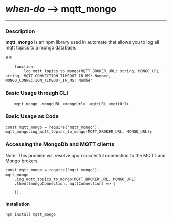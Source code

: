 # *when-do* --> mqtt_mongo #
------------

### Description ###
**mqtt_mongo** is an npm library used in automate that allows you to log all mqtt topics to a mongo database.

API
~~~~
    function: 
        log_mqtt_topics_to_mongo(MQTT_BROKER_URL: string, MONGO_URL: string, MQTT_CONNECTION_TIMEOUT_IN_MS: Number, MONGO_CONNECTION_TIMEOUT_IN_MS: Number
~~~~

### Basic Usage through CLI ###
~~~
    mqtt_mongo -mongoURL <mongoUrl> -mqttURL <mqttUrl>
~~~

### Basic Usage as Code ###
~~~~
const mqtt_mongo = require('mqtt_mongo');
mqtt_mongo.iog_mqtt_topics_to_mongo(MQTT_BROKER_URL, MONGO_URL);
~~~~

### Accessing the MongoDb and MQTT clients ###
Note: This promise will resolve upon succesful connection to the MQTT and Mongo brokers
~~~
const mqtt_mongo = require('mqtt_mongo');
mqtt_mongo
    .iog_mqtt_topics_to_mongo(MQTT_BROKER_URL, MONGO_URL)
    .then((mongoConnection, mqttConnection) => {
        ...
    });
~~~

#### Installation ####
~~~~
npm install mqtt_mongo
~~~~